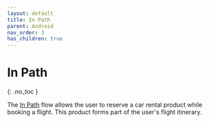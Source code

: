 ```yaml
---
layout: default
title: In Path
parent: Android
nav_order: 3
has_children: true
---
```


# In Path

{: .no_toc }

The <a href="/docs/style-guide/user-flow#in-path-flow">In Path</a> flow allows the user to reserve a car rental product while booking a flight. This product forms part of the user's flight itinerary.  


